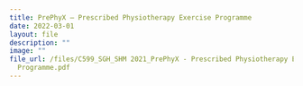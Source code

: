 ```yaml
---
title: PrePhyX – Prescribed Physiotherapy Exercise Programme
date: 2022-03-01
layout: file
description: ""
image: ""
file_url: /files/C599_SGH_SHM 2021_PrePhyX - Prescribed Physiotherapy Exercise
  Programme.pdf
---
```

